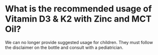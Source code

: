 # What is the recommended usage of Vitamin D3 & K2 with Zinc and MCT Oil?

We can no longer provide suggested usage for children. They must follow the disclaimer on the bottle and consult with a pediatrician.